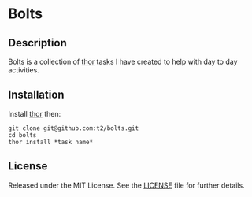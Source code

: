 Bolts
====

Description
-----------
Bolts is a collection of [thor](https://github.com/wycats/thor/wiki) tasks I have created to help with day to day activities.

Installation
------------
 Install [thor](https://github.com/wycats/thor) then:

	git clone git@github.com:t2/bolts.git
	cd bolts
	thor install *task name*

License
-------
Released under the MIT License.  See the [LICENSE][license] file for further details.

[license]: https://github.com/wycats/thor/blob/master/LICENSE.md
